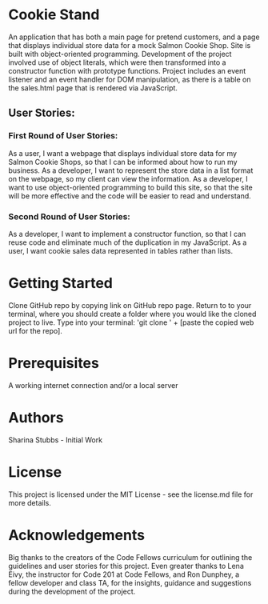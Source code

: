 # Cookie Stand
An application that has both a main page for pretend customers, and a page that displays individual store data for a mock Salmon Cookie Shop. Site is built with object-oriented programming. Development of the project involved use of object literals, which were then transformed into a constructor function with prototype functions. Project includes an event listener and an event handler for DOM manipulation, as there is a table on the sales.html page that is rendered via JavaScript. 

## User Stories:
### First Round of User Stories:
As a user, I want a webpage that displays individual store data for my Salmon Cookie Shops, so that I can be informed about how to run my business.
As a developer, I want to represent the store data in a list format on the webpage, so my client can view the information.
As a developer, I want to use object-oriented programming to build this site, so that the site will be more effective and the code will be easier to read and understand.
### Second Round of User Stories:
As a developer, I want to implement a constructor function, so that I can reuse code and eliminate much of the duplication in my JavaScript.
As a user, I want cookie sales data represented in tables rather than lists.

# Getting Started 
Clone GitHub repo by copying link on GitHub repo page. Return to to your terminal, where you should create a folder where you would like the cloned project to live. Type into your terminal: 'git clone ' + [paste the copied web url for the repo].

# Prerequisites
A working internet connection and/or a local server

# Authors
Sharina Stubbs - Initial Work

# License
This project is licensed under the MIT License - see the license.md file for more details.

# Acknowledgements
Big thanks to the creators of the Code Fellows curriculum for outlining the guidelines and user stories for this project. Even greater thanks to Lena Eivy, the instructor for Code 201 at Code Fellows, and Ron Dunphey, a fellow developer and class TA, for the insights, guidance and suggestions during the development of the project. 